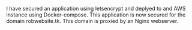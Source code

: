 I have secured an application using letsencrypt and deplyed to and AWS instance using Docker-compose. This application is now secured for the domain robwebsite.tk. This domain is proxied by an Nginx webserver.
